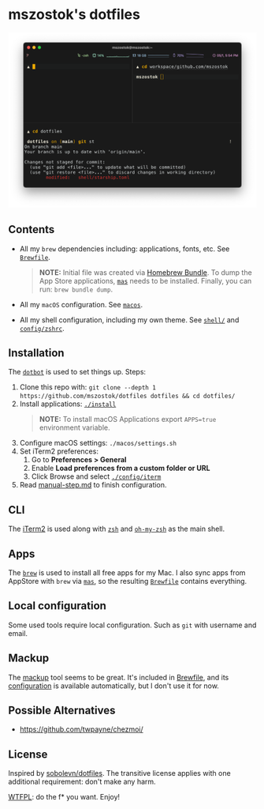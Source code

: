 # mszostok's dotfiles

![](./docs/assets/terminal.png)

## Contents

- All my `brew` dependencies including: applications, fonts, etc. See [`Brewfile`](./Brewfile).

  > **NOTE:** Initial file was created via [Homebrew Bundle](https://github.com/Homebrew/homebrew-bundle).
  > To dump the App Store applications, [`mas`](https://github.com/mas-cli/mas) needs to be installed.
  > Finally, you can run: `brew bundle dump`.

- All my `macOS` configuration. See [`macos`](./macos/).
- All my shell configuration, including my own theme. See [`shell/`](./shell)
  and [`config/zshrc`](./config/zshrc).

## Installation

The [`dotbot`](https://github.com/anishathalye/dotbot/) is used to set things up. Steps:

1. Clone this repo with: `git clone --depth 1 https://github.com/mszostok/dotfiles dotfiles && cd dotfiles/`
2. Install applications: [`./install`](./install)
   > **NOTE:** To install macOS Applications export `APPS=true` environment variable.
3. Configure macOS settings: `./macos/settings.sh`
4. Set iTerm2 preferences:
   1. Go to **Preferences > General**
   2. Enable **Load preferences from a custom folder or URL**
   3. Click Browse and select [`./config/iterm`](./config/iterm)
5. Read [manual-step.md](./docs/manual-step.md) to finish configuration.

## CLI

The [iTerm2](https://iterm2.com/) is used along with [`zsh`](https://github.com/zsh-users/zsh)
and [`oh-my-zsh`](https://github.com/robbyrussell/oh-my-zsh) as the main shell.

## Apps

The [`brew`](https://brew.sh/) is used to install all free apps for my Mac. I also sync apps from AppStore with `brew`
via [`mas`](https://formulae.brew.sh/formula/mas), so the
resulting [`Brewfile`](https://github.com/sobolevn/dotfiles/blob/master/Brewfile) contains everything.

## Local configuration

Some used tools require local configuration. Such as `git` with username and email.

## Mackup

The [mackup](https://github.com/lra/mackup) tool seems to be great. It's included in [Brewfile](./Brewfile), and
its [configuration](./config/mackup.cfg) is available automatically, but I don't use it for now.

## Possible Alternatives

- https://github.com/twpayne/chezmoi/

## License

Inspired by [sobolevn/dotfiles](https://github.com/sobolevn/dotfiles). The transitive license applies with one
additional requirement: don't make any harm.

[WTFPL](https://en.wikipedia.org/wiki/WTFPL): do the f* you want. Enjoy!
